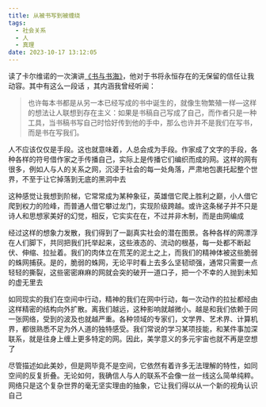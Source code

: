 ```yaml
---
title: 从被书写到被缠绕
tags:
  - 社会关系
  - 人
  - 真理
date: 2023-10-17 13:12:05
---
```


读了卡尔维诺的一次演讲[《书与书海》](https://mp.weixin.qq.com/s/A5CetX-jBm2bURATjg2cKA)，他对于书将永恒存在的无保留的信任让我动容。其中有这么一段话 ，其内涵我曾经听闻：
> 也许每本书都是从另一本已经写成的书中诞生的，就像生物繁殖一样—这样的想法让人联想到存在主义：如果是书稿自己写成了自己，而作者只是一种工具，当书稿书写自己时恰好传到他的手中，那么也许并不是我们在写书，而是书在写我们。

人不应该仅仅是手段。这也就意味着，人总会成为手段。作家成了文字的手段，各种各样的符号借作家之手传播自己，实际上是传播它们编织而成的网。这样的网有很多，例如人与人的关系之网，沉浸于社会的每一处角落，严肃地包裹托起整个世界，不至于让它掉落到无底的黑洞中去

这种感觉让我想到阶梯，它常常成为某种象征，英雄借它爬上胜利之巅，小人借它爬到权力的险峰，而普通人借它攀过龙门，实现阶级跨越。或许这条梯子并不只是诗人和思想家美好的幻觉，相反，它实实在在，不过并非木制，而是由网编成

<!--more-->

经过这样的想象力发散，我们得到了一副真实社会的潜在图景。各种各样的网漂浮在人们脚下，共同把我们托举起来，这些液态的、流动的根基，每一处都不断起伏、伸缩、拉扯着。我们的肉体立在荒芜的泥土之上，而我们的精神体被这些脆弱的蛛网捕获。是的，脆弱的蛛网，无论平时看上去多么坚韧顽强，通常只需要一点轻轻的撕裂，这些密密麻麻的网就会突的破开一道口子，把一个不幸的人抛到未知的虚无里去

如同现实的我们在空间中行动，精神的我们在网中行动，每一次动作的拉扯都经由这样精密的结构向外扩散。离我们越远，这种影响就越微小。越是和我们依赖于同一张网络，受到的波及也就越严重。各种领域的专家们，文学界、艺术界、计算机界，都很熟悉不足为外人道的独特感受。我们常说的学习某项技能，和某件事加深联系，就是往身上缠上更多特定的网。因此，美学意义的多元宇宙也就不再是空想了

尽管描述如此美妙，但是网毕竟不是空间，它依然有着许多无法理解的特性，如同空间的反复折叠。无论如何，我确信人与人的联系不会像一丝一线这么简单纯粹。网络只是这个复杂世界的毫无坚实理由的抽象，它让我们得以从一个新的视角认识自己